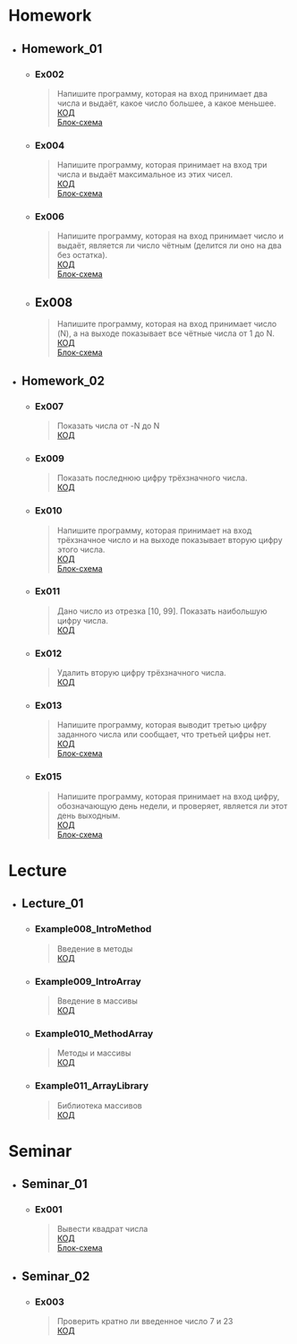 # Homework

- ## Homework_01

    - ### Ex002
        > Напишите программу, которая на вход принимает два числа и выдаёт, какое число большее, а какое меньшее.<br>
        [КОД](Homework/Homework_01/Ex002/Program.cs)<br>
        [Блок-схема](Homework/Homework_01/Ex002/diagram.drawio.png)

    - ### Ex004
        > Напишите программу, которая принимает на вход три числа и выдаёт максимальное из этих чисел.<br>
        [КОД](Homework/Homework_01/Ex004/Program.cs)<br>
        [Блок-схема](Homework/Homework_01/Ex004/diagram.drawio.png)

    - ### Ex006
        > Напишите программу, которая на вход принимает число и выдаёт, является ли число чётным (делится ли оно на два без остатка). <br>
        [КОД](Homework/Homework_01/Ex006/Program.cs)<br>
        [Блок-схема](Homework/Homework_01/Ex006/diagram.drawio.png)

    - ## Ex008
        > Напишите программу, которая на вход принимает число (N), а на выходе показывает все чётные числа от 1 до N. <br>
        [КОД](Homework/Homework_01/Ex008/Program.cs)<br>
        [Блок-схема](Homework/Homework_01/Ex008/diagram.drawio.png)

- ## Homework_02

    - ### Ex007
        > Показать числа от -N до N<br>
        [КОД](Homework/Homework_02/Ex007/Program.cs)

    - ### Ex009
        >  Показать последнюю цифру трёхзначного числа.<br>
        [КОД](Homework/Homework_02/Ex009/Program.cs)

    - ### Ex010
        > Напишите программу, которая принимает на вход трёхзначное число и на выходе показывает вторую цифру этого числа.<br>
        [КОД](Homework/Homework_02/Ex010/Program.cs)<br>
        [Блок-схема](Homework/Homework_02/Ex010/diagram.drawio.png)

    - ### Ex011
        > Дано число из отрезка [10, 99]. Показать наибольшую цифру числа.<br>
        [КОД](Homework/Homework_02/Ex011/Program.cs)

    - ### Ex012
        > Удалить вторую цифру трёхзначного числа.<br>
        [КОД](Homework/Homework_02/Ex012/Program.cs)

    - ### Ex013
        > Напишите программу, которая выводит третью цифру заданного числа или сообщает, что третьей цифры нет.<br>
        [КОД](Homework/Homework_02/Ex013/Program.cs)<br>
        [Блок-схема](Homework/Homework_02/Ex013/diagram.drawio.png)

    - ### Ex015
        > Напишите программу, которая принимает на вход цифру, обозначающую день недели, и проверяет, является ли этот день выходным.<br>
        [КОД](Homework/Homework_02/Ex015/Program.cs)<br>
        [Блок-схема](Homework/Homework_02/Ex015/diagram.drawio.png)

# Lecture

- ## Lecture_01

    - ### Example008_IntroMethod

        > Введение в методы<br>
        [КОД](Lecture/Lecture_02/Example008_IntroMethod/Program.cs)

    - ### Example009_IntroArray

        > Введение в массивы<br>
        [КОД](Lecture/Lecture_02/Example009_IntroArray/Program.cs)

    - ### Example010_MethodArray

        > Методы и массивы<br>
        [КОД](Lecture/Lecture_02/Example010_MethodArray/Program.cs)

    - ### Example011_ArrayLibrary

        > Библиотека массивов<br>
        [КОД](Lecture/Lecture_02/Example010_MethodArray/Program.cs)


# Seminar

- ## Seminar_01

    - ### Ex001

        > Вывести квадрат числа<br>
        [КОД](Seminar/Seminar_01/Ex001/Program.cs)<br>
        [Блок-схема](Seminar/Seminar_01/Ex001/diagram.drawio.png)

- ## Seminar_02

    - ### Ex003

        > Проверить кратно ли введенное число 7 и 23<br>
        [КОД](Seminar/Seminar_02/Ex003/Program.cs)